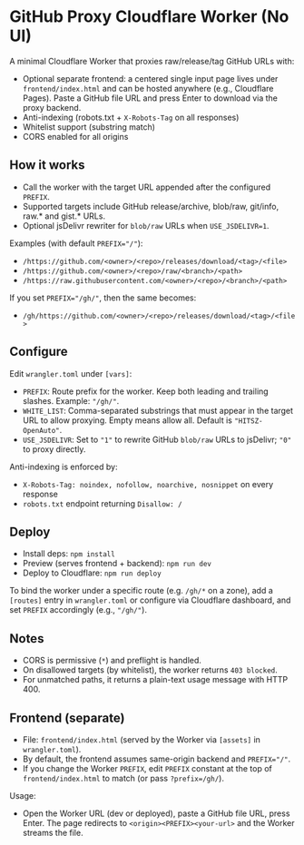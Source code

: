 # GitHub Proxy Cloudflare Worker (No UI)

A minimal Cloudflare Worker that proxies raw/release/tag GitHub URLs with:

- Optional separate frontend: a centered single input page lives under `frontend/index.html` and can be hosted anywhere (e.g., Cloudflare Pages). Paste a GitHub file URL and press Enter to download via the proxy backend.
- Anti-indexing (robots.txt + `X-Robots-Tag` on all responses)
- Whitelist support (substring match)
- CORS enabled for all origins

## How it works

- Call the worker with the target URL appended after the configured `PREFIX`.
- Supported targets include GitHub release/archive, blob/raw, git/info, raw.* and gist.* URLs.
- Optional jsDelivr rewriter for `blob/raw` URLs when `USE_JSDELIVR=1`.

Examples (with default `PREFIX="/"`):

- `/https://github.com/<owner>/<repo>/releases/download/<tag>/<file>`
- `/https://github.com/<owner>/<repo>/raw/<branch>/<path>`
- `/https://raw.githubusercontent.com/<owner>/<repo>/<branch>/<path>`

If you set `PREFIX="/gh/"`, then the same becomes:

- `/gh/https://github.com/<owner>/<repo>/releases/download/<tag>/<file>`

## Configure

Edit `wrangler.toml` under `[vars]`:

- `PREFIX`: Route prefix for the worker. Keep both leading and trailing slashes. Example: `"/gh/"`.
- `WHITE_LIST`: Comma-separated substrings that must appear in the target URL to allow proxying. Empty means allow all. Default is `"HITSZ-OpenAuto"`.
- `USE_JSDELIVR`: Set to `"1"` to rewrite GitHub `blob/raw` URLs to jsDelivr; `"0"` to proxy directly.

Anti-indexing is enforced by:

- `X-Robots-Tag: noindex, nofollow, noarchive, nosnippet` on every response
- `robots.txt` endpoint returning `Disallow: /`

## Deploy

- Install deps: `npm install`
- Preview (serves frontend + backend): `npm run dev`
- Deploy to Cloudflare: `npm run deploy`

To bind the worker under a specific route (e.g. `/gh/*` on a zone), add a `[routes]` entry in `wrangler.toml` or configure via Cloudflare dashboard, and set `PREFIX` accordingly (e.g., `"/gh/"`).

## Notes

- CORS is permissive (`*`) and preflight is handled.
- On disallowed targets (by whitelist), the worker returns `403 blocked`.
- For unmatched paths, it returns a plain-text usage message with HTTP 400.

## Frontend (separate)

- File: `frontend/index.html` (served by the Worker via `[assets]` in `wrangler.toml`).
- By default, the frontend assumes same-origin backend and `PREFIX="/"`.
- If you change the Worker `PREFIX`, edit `PREFIX` constant at the top of `frontend/index.html` to match (or pass `?prefix=/gh/`).

Usage:

- Open the Worker URL (dev or deployed), paste a GitHub file URL, press Enter. The page redirects to `<origin><PREFIX><your-url>` and the Worker streams the file.
